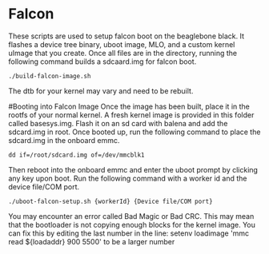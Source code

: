 # Falcon
These scripts are used to setup falcon boot on the beaglebone black. It flashes a device tree binary, uboot image, MLO, and a custom kernel uImage that you create. Once all files are in the directory, running the following command builds a sdcaard.img for falcon boot.
```
./build-falcon-image.sh
```
The dtb for your kernel may vary and need to be rebuilt.

#Booting into Falcon Image
Once the image has been built, place it in the rootfs of your normal kernel. A fresh kernel image is provided in this folder called basesys.img. Flash it on an sd card with balena and add the sdcard.img in root. Once booted up, run the following command to place the sdcard.img in the onboard emmc.
```
dd if=/root/sdcard.img of=/dev/mmcblk1
```
Then reboot into the onboard emmc and enter the uboot prompt by clicking any key upon boot. Run the following command with a worker id and the device file/COM port.

```
./uboot-falcon-setup.sh {workerId} {Device file/COM port}
```
You may encounter an error called Bad Magic or Bad CRC. This may mean that the bootloader is not copying enough blocks for the kernel image. You can fix this by editing the last number in the line: setenv loadimage 'mmc read \${loadaddr} 900 5500' to be a larger number
